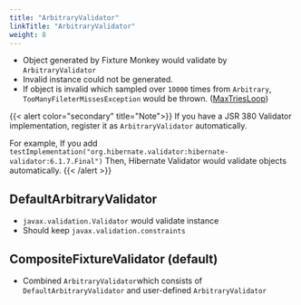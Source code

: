 ```yaml
---
title: "ArbitraryValidator"
linkTitle: "ArbitraryValidator"
weight: 8
---
```

- Object generated by Fixture Monkey would validate by `ArbitraryValidator`
- Invalid instance could not be generated.
- If object is invalid which sampled over `10000` times from `Arbitrary`, `TooManyFileterMissesException` would be thrown. ([MaxTriesLoop](https://github.com/jlink/jqwik/blob/master/engine/src/main/java/net/jqwik/engine/properties/MaxTriesLoop.java))

{{< alert color="secondary" title="Note">}}
If you have a JSR 380 Validator implementation, register it as `ArbitraryValidator` automatically.

For example, If you add `testImplementation("org.hibernate.validator:hibernate-validator:6.1.7.Final")`
Then, Hibernate Validator would validate objects automatically.
{{< /alert >}}

## DefaultArbitraryValidator
- `javax.validation.Validator` would validate instance
- Should keep `javax.validation.constraints`

## CompositeFixtureValidator (default)
- Combined `ArbitraryValidator`which consists of `DefaultArbitraryValidator` and user-defined `ArbitraryValidator`
